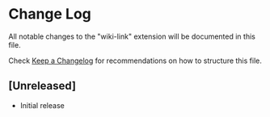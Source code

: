 # Change Log

All notable changes to the "wiki-link" extension will be documented in this file.

Check [Keep a Changelog](http://keepachangelog.com/) for recommendations on how to structure this file.

## [Unreleased]

- Initial release